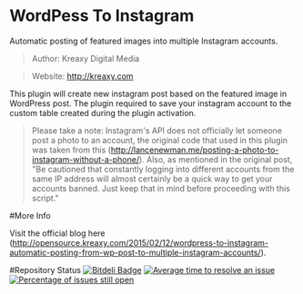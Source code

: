 # WordPess To Instagram

Automatic posting of featured images into multiple Instagram accounts.

>Author: Kreaxy Digital Media

>Website: http://kreaxy.com

This plugin will create new instagram post based on the featured image in WordPress post. The plugin required to save your instagram account to the custom table created during the plugin activation.

>Please take a note: Instagram's API does not officially let someone post a photo to an account, the original code that used in this plugin was taken from this (http://lancenewman.me/posting-a-photo-to-instagram-without-a-phone/). Also, as mentioned in the original post, "Be cautioned that constantly logging into different accounts from the same IP address will almost certainly be a quick way to get your accounts banned. Just keep that in mind before proceeding with this script."

#More Info

Visit the official blog here (http://opensource.kreaxy.com/2015/02/12/wordpress-to-instagram-automatic-posting-from-wp-post-to-multiple-instagram-accounts/).

#Repository Status
[![Bitdeli Badge](https://d2weczhvl823v0.cloudfront.net/mtasuandi/wordpesstoinstagram/trend.png)](https://bitdeli.com/free "Bitdeli Badge")
[![Average time to resolve an issue](http://isitmaintained.com/badge/resolution/Kreaxy/WordPessToInstagram.svg)](http://isitmaintained.com/project/Kreaxy/WordPessToInstagram "Average time to resolve an issue")
[![Percentage of issues still open](http://isitmaintained.com/badge/open/Kreaxy/WordPessToInstagram.svg)](http://isitmaintained.com/project/Kreaxy/WordPessToInstagram "Percentage of issues still open")
